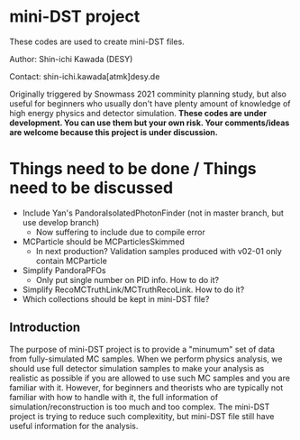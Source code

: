 # mini-DST project

These codes are used to create mini-DST files.

Author: Shin-ichi Kawada (DESY)

Contact: shin-ichi.kawada[atmk]desy.de

Originally triggered by Snowmass 2021 comminity planning study, but also useful for beginners who usually don't have plenty amount of knowledge of high energy physics and detector simulation.
__These codes are under development. You can use them but your own risk. Your comments/ideas are welcome because this project is under discussion.__

# Things need to be done / Things need to be discussed

- Include Yan's PandoraIsolatedPhotonFinder (not in master branch, but use develop branch)
  - Now suffering to include due to compile error
- MCParticle should be MCParticlesSkimmed
  - In next production? Validation samples produced with v02-01 only contain MCParticle
- Simplify PandoraPFOs
  - Only put single number on PID info. How to do it?
- Simplify RecoMCTruthLink/MCTruthRecoLink. How to do it?
- Which collections should be kept in mini-DST file?

## Introduction

The purpose of mini-DST project is to provide a "minumum" set of data from fully-simulated MC samples.
When we perform physics analysis, we should use full detector simulation samples to make your analysis as realistic as possible if you are allowed to use such MC samples and you are familiar with it.
However, for beginners and theorists who are typically not familiar with how to handle with it, the full information of simulation/reconstruction is too much and too complex.
The mini-DST project is trying to reduce such complexitity, but mini-DST file still have useful information for the analysis.